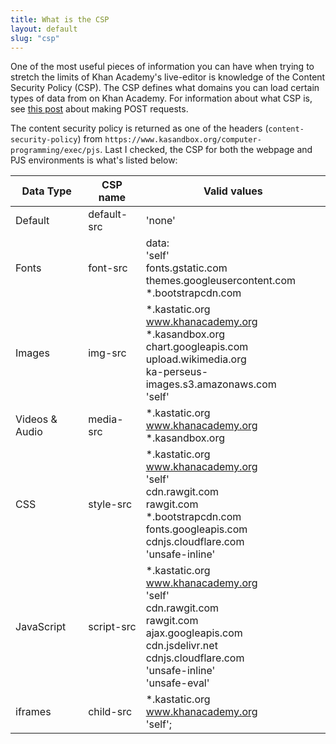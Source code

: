 ```yaml
---
title: What is the CSP
layout: default
slug: "csp"
---
```


One of the most useful pieces of information you can have when trying to stretch the limits of Khan Academy's live-editor is knowledge of the Content Security Policy (CSP). The CSP defines what domains you can load certain types of data from on Khan Academy. For information about what CSP is, see [this post](/ka-hearth/posts/sandbox-post-requests) about making POST requests.

The content security policy is returned as one of the headers (`content-security-policy`) from `https://www.kasandbox.org/computer-programming/exec/pjs`. Last I checked, the CSP for both the webpage and PJS environments is what's listed below:

Data Type | CSP name | Valid values
--- | --- | --- |
Default | default-src | 'none'
Fonts | font-src |  data:<br>'self'<br>fonts.gstatic.com<br>themes.googleusercontent.com<br>\*.bootstrapcdn.com
Images | img-src | \*.kastatic.org<br>www.khanacademy.org<br>\*.kasandbox.org<br>chart.googleapis.com<br>upload.wikimedia.org<br>ka-perseus-images.s3.amazonaws.com<br>'self'
Videos & Audio | media-src | \*.kastatic.org<br>www.khanacademy.org<br>\*.kasandbox.org
CSS | style-src | \*.kastatic.org<br>www.khanacademy.org<br>'self'<br>cdn.rawgit.com<br>rawgit.com<br>\*.bootstrapcdn.com<br>fonts.googleapis.com<br>cdnjs.cloudflare.com<br>'unsafe-inline'
JavaScript | script-src | \*.kastatic.org<br>www.khanacademy.org<br>'self'<br>cdn.rawgit.com<br>rawgit.com<br>ajax.googleapis.com<br>cdn.jsdelivr.net<br>cdnjs.cloudflare.com<br>'unsafe-inline'<br>'unsafe-eval'
iframes | child-src | \*.kastatic.org<br>www.khanacademy.org<br>'self';
